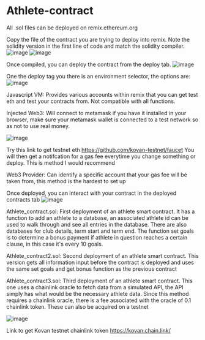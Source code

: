 # Athlete-contract

All .sol files can be deployed on remix.ethereum.org

Copy the file of the contract you are trying to deploy into remix. Note the solidity version in the first line of code and match the solidity compiler. 
![image](https://user-images.githubusercontent.com/31867189/129259628-0208aa22-db93-49a3-b88f-57b27b63a668.png) ![image](https://user-images.githubusercontent.com/31867189/129259667-597fd8f3-1a23-45bd-8af5-24e4db2760e9.png)

Once compiled, you can deploy the contract from the deploy tab.
![image](https://user-images.githubusercontent.com/31867189/129259738-e151ad87-87e8-490f-b342-47501b01325e.png)

One the deploy tag you there is an environment selector, the options are:
![image](https://user-images.githubusercontent.com/31867189/129259806-974f7b56-3f03-408c-be15-ee5513bfe8ee.png)

Javascript VM: Provides various accounts within remix that you can get test eth and test your contracts from. Not compatible with all functions.

Injected Web3: Will connect to metamask if you have it installed in your browser, make sure your metamask wallet is connected to a test network so as not to use real money.

![image](https://user-images.githubusercontent.com/31867189/129261770-cebe9b4c-563e-4a91-834a-92e6b5426c20.png)

Try this link to get testnet eth https://github.com/kovan-testnet/faucet
You will then get a notifcation for a gas fee everytime you change something or deploy. This is method I would recommend

Web3 Provider: Can identify a specific account that your gas fee will be taken from, this method is the hardest to set up

Once deployed, you can interact with your contract in the deployed contracts tab
![image](https://user-images.githubusercontent.com/31867189/129259491-24c6b8a3-a7af-4612-b056-dcaccff84608.png)

Athlete_contract.sol:
First deployment of an athlete smart contract. It has a function to add an athlete to a database, an associated athlete id can be used to walk through and see all entries in the database.
There are also databases for club details, term start and term end.
The function set goals is to determine a bonus payment if athlete in question reaches a certain clause, in this case it's every 10 goals.

Athlete_contract2.sol:
Second deployment of an athlete smart contract. This version gets all information input before the contract is deployed and uses the same set goals and get bonus function as the previous contract

Athlete_contract3.sol:
Third deployment of an athlete smart contract. This one uses a chainlink oracle to fetch data from a simulated API, the API simply has what would be the necessary athlete data. 
Since this method requires a chainlink oracle, there is a fee associated with the oracle of 0.1 chainlink token. These can also be acquired on a testnet

![image](https://user-images.githubusercontent.com/31867189/129264432-95011017-5160-4bad-a48d-4556faec5a3e.png)

Link to get Kovan testnet chainlink token https://kovan.chain.link/


